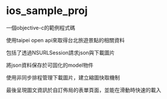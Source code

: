 # ios_sample_proj

一個objective-c的範例程式碼

使用taipei open api來取得台北旅遊景點的相關資料


包括了透過NSURLSession請求json與下載圖片

將json資料保存於可固化的model物件

使用非同步排程管理下載圖片，建立縮圖快取機制

最後呈現圖文資訊於自訂佈局的表單頁面，並能在滑動時快速的載入

